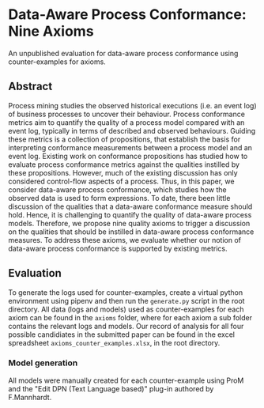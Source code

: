 # Data-Aware Process Conformance: Nine Axioms

An unpublished evaluation for data-aware process conformance using counter-examples for axioms.
## Abstract

Process mining studies the observed historical executions (i.e. an event log) of 
business processes to uncover their behaviour. Process conformance metrics aim 
to quantify the quality of a process model compared with an event log, typically 
in terms of described and observed behaviours. Guiding these metrics is a collection 
of propositions, that establish the basis for interpreting conformance measurements 
between a process model and an event log. Existing work on conformance propositions has
studied how to evaluate process conformance metrics against the qualities instilled 
by these propositions. However, much of the existing discussion has only considered 
control-flow aspects of a process. Thus, in this paper, we consider data-aware process 
conformance, which studies how the observed data is used to form expressions. 
To date, there been little discussion of the qualities that a data-aware conformance 
measure should hold. Hence, it is challenging to quantify the quality of data-aware
process models. Therefore, we propose nine quality axioms to trigger a discussion 
on the qualities that should be instilled in data-aware process conformance measures. 
To address these axioms, we evaluate whether our notion of data-aware process
conformance is supported by existing metrics.

## Evaluation

To generate the logs used for counter-examples, create a virtual python environment using pipenv and then run the `generate.py` script in the root directory.
All data (logs and models) used as counter-examples for each axiom can be found in the `axioms` folder, where for each axiom a sub folder contains the relevant logs and models.
Our record of analysis for all four possible candidiates in the submitted paper can be found in the excel spreadsheet `axioms_counter_examples.xlsx`, in the root directory.

### Model generation
All models were manually created for each counter-example using ProM and the "Edit DPN (Text Language based)" plug-in authored by F.Mannhardt.
